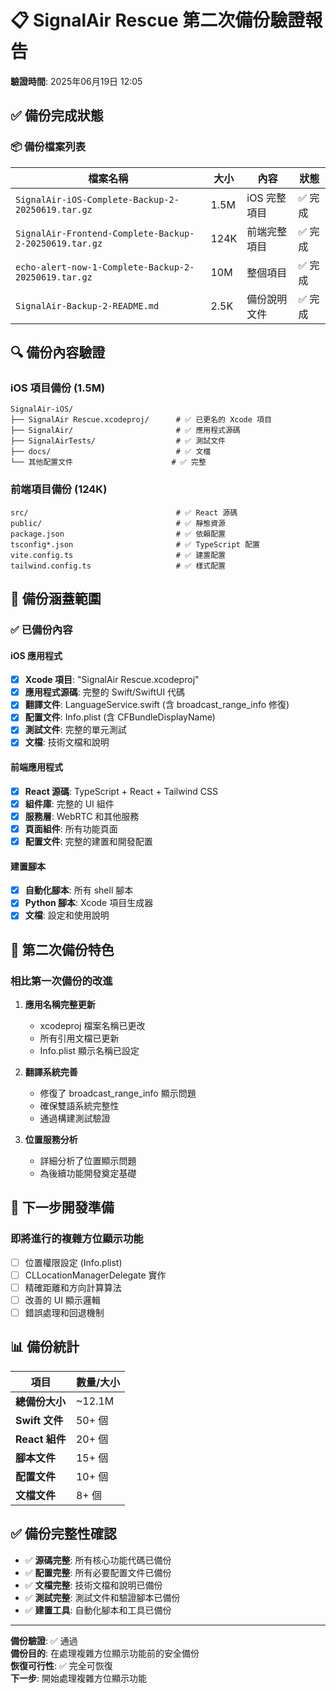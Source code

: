 # 📋 SignalAir Rescue 第二次備份驗證報告

**驗證時間**: 2025年06月19日 12:05

## ✅ 備份完成狀態

### 📦 備份檔案列表

| 檔案名稱 | 大小 | 內容 | 狀態 |
|---------|------|------|------|
| `SignalAir-iOS-Complete-Backup-2-20250619.tar.gz` | 1.5M | iOS 完整項目 | ✅ 完成 |
| `SignalAir-Frontend-Complete-Backup-2-20250619.tar.gz` | 124K | 前端完整項目 | ✅ 完成 |
| `echo-alert-now-1-Complete-Backup-2-20250619.tar.gz` | 10M | 整個項目 | ✅ 完成 |
| `SignalAir-Backup-2-README.md` | 2.5K | 備份說明文件 | ✅ 完成 |

## 🔍 備份內容驗證

### iOS 項目備份 (1.5M)
```
SignalAir-iOS/
├── SignalAir Rescue.xcodeproj/      # ✅ 已更名的 Xcode 項目
├── SignalAir/                       # ✅ 應用程式源碼
├── SignalAirTests/                  # ✅ 測試文件
├── docs/                            # ✅ 文檔
└── 其他配置文件                      # ✅ 完整
```

### 前端項目備份 (124K)
```
src/                                 # ✅ React 源碼
public/                              # ✅ 靜態資源
package.json                         # ✅ 依賴配置
tsconfig*.json                       # ✅ TypeScript 配置
vite.config.ts                       # ✅ 建置配置
tailwind.config.ts                   # ✅ 樣式配置
```

## 🎯 備份涵蓋範圍

### ✅ 已備份內容

#### iOS 應用程式
- [x] **Xcode 項目**: "SignalAir Rescue.xcodeproj"
- [x] **應用程式源碼**: 完整的 Swift/SwiftUI 代碼
- [x] **翻譯文件**: LanguageService.swift (含 broadcast_range_info 修復)
- [x] **配置文件**: Info.plist (含 CFBundleDisplayName)
- [x] **測試文件**: 完整的單元測試
- [x] **文檔**: 技術文檔和說明

#### 前端應用程式
- [x] **React 源碼**: TypeScript + React + Tailwind CSS
- [x] **組件庫**: 完整的 UI 組件
- [x] **服務層**: WebRTC 和其他服務
- [x] **頁面組件**: 所有功能頁面
- [x] **配置文件**: 完整的建置和開發配置

#### 建置腳本
- [x] **自動化腳本**: 所有 shell 腳本
- [x] **Python 腳本**: Xcode 項目生成器
- [x] **文檔**: 設定和使用說明

## 🔧 第二次備份特色

### 相比第一次備份的改進
1. **應用名稱完整更新**
   - xcodeproj 檔案名稱已更改
   - 所有引用文檔已更新
   - Info.plist 顯示名稱已設定

2. **翻譯系統完善**
   - 修復了 broadcast_range_info 顯示問題
   - 確保雙語系統完整性
   - 通過構建測試驗證

3. **位置服務分析**
   - 詳細分析了位置顯示問題
   - 為後續功能開發奠定基礎

## 🚀 下一步開發準備

### 即將進行的複雜方位顯示功能
- [ ] 位置權限設定 (Info.plist)
- [ ] CLLocationManagerDelegate 實作
- [ ] 精確距離和方向計算算法
- [ ] 改善的 UI 顯示邏輯
- [ ] 錯誤處理和回退機制

## 📊 備份統計

| 項目 | 數量/大小 |
|------|----------|
| **總備份大小** | ~12.1M |
| **Swift 文件** | 50+ 個 |
| **React 組件** | 20+ 個 |
| **腳本文件** | 15+ 個 |
| **配置文件** | 10+ 個 |
| **文檔文件** | 8+ 個 |

## ✅ 備份完整性確認

- ✅ **源碼完整**: 所有核心功能代碼已備份
- ✅ **配置完整**: 所有必要配置文件已備份
- ✅ **文檔完整**: 技術文檔和說明已備份
- ✅ **測試完整**: 測試文件和驗證腳本已備份
- ✅ **建置工具**: 自動化腳本和工具已備份

---

**備份驗證**: ✅ 通過  
**備份目的**: 在處理複雜方位顯示功能前的安全備份  
**恢復可行性**: ✅ 完全可恢復  
**下一步**: 開始處理複雜方位顯示功能 